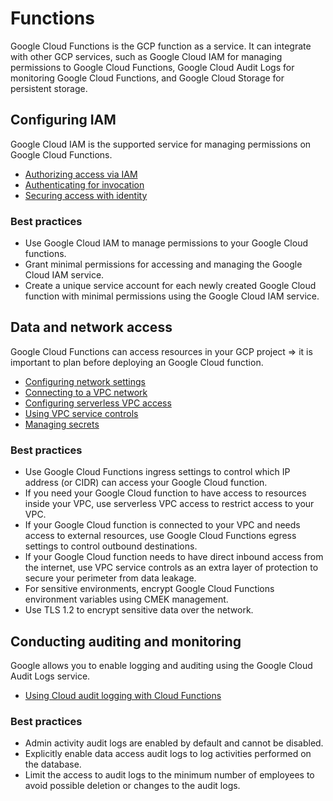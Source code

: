 # Functions

Google Cloud Functions is the GCP function as a service. It can integrate with other GCP services, such as Google Cloud IAM for managing permissions to Google Cloud Functions, Google Cloud Audit Logs for monitoring Google Cloud Functions, and Google Cloud Storage for persistent storage.

## Configuring IAM

Google Cloud IAM is the supported service for managing permissions on Google Cloud Functions.

* [Authorizing access via IAM](https://cloud.google.com/functions/docs/securing/managing-access-iam)
* [Authenticating for invocation](https://cloud.google.com/functions/docs/securing/authenticating)
* [Securing access with identity](https://cloud.google.com/functions/docs/securing#identity)

### Best practices

* Use Google Cloud IAM to manage permissions to your Google Cloud functions.
* Grant minimal permissions for accessing and managing the Google Cloud IAM service.
* Create a unique service account for each newly created Google Cloud function with minimal permissions using the Google Cloud IAM service.

## Data and network access

Google Cloud Functions can access resources in your GCP project => it is important to plan before deploying an Google Cloud function.

* [Configuring network settings](https://cloud.google.com/functions/docs/networking/network-settings)
* [Connecting to a VPC network](https://cloud.google.com/functions/docs/networking/connecting-vpc)
* [Configuring serverless VPC access](https://cloud.google.com/vpc/docs/configure-serverless-vpc-access)
* [Using VPC service controls](https://cloud.google.com/functions/docs/securing/using-vpc-service-controls)
* [Managing secrets](https://cloud.google.com/functions/docs/env-var#managing_secrets)

### Best practices

* Use Google Cloud Functions ingress settings to control which IP address (or CIDR) can access your Google Cloud function.
* If you need your Google Cloud function to have access to resources inside your VPC, use serverless VPC access to restrict access to your VPC.
* If your Google Cloud function is connected to your VPC and needs access to external resources, use Google Cloud Functions egress settings to control outbound destinations.
* If your Google Cloud function needs to have direct inbound access from the internet, use VPC service controls as an extra layer of protection to secure your perimeter from data leakage.
* For sensitive environments, encrypt Google Cloud Functions environment variables using CMEK management.
* Use TLS 1.2 to encrypt sensitive data over the network.

## Conducting auditing and monitoring

Google allows you to enable logging and auditing using the Google Cloud Audit Logs service.

* [Using Cloud audit logging with Cloud Functions](https://cloud.google.com/functions/docs/monitoring/audit-logging)

### Best practices

* Admin activity audit logs are enabled by default and cannot be disabled.
* Explicitly enable data access audit logs to log activities performed on the database.
* Limit the access to audit logs to the minimum number of employees to avoid possible deletion or changes to the audit logs.
